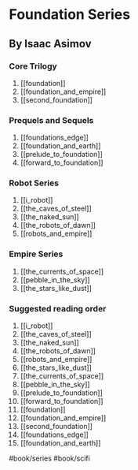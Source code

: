 # Foundation Series
## By Isaac Asimov
### Core Trilogy
1. [[foundation]]
2. [[foundation_and_empire]]
3. [[second_foundation]]
### Prequels and Sequels
1. [[foundations_edge]]
2. [[foundation_and_earth]]
3. [[prelude_to_foundation]]
4. [[forward_to_foundation]]
### Robot Series
1. [[i_robot]]
2. [[the_caves_of_steel]]
3. [[the_naked_sun]]
4. [[the_robots_of_dawn]]
5. [[robots_and_empire]]
### Empire Series
1. [[the_currents_of_space]]
2. [[pebble_in_the_sky]]
3. [[the_stars_like_dust]]

### Suggested reading order
1. [[i_robot]]
2. [[the_caves_of_steel]]
3. [[the_naked_sun]]
4. [[the_robots_of_dawn]]
5. [[robots_and_empire]]
6. [[the_stars_like_dust]]
7. [[the_currents_of_space]]
8. [[pebble_in_the_sky]]
9. [[prelude_to_foundation]]
10. [[forward_to_foundation]]
11. [[foundation]]
12. [[foundation_and_empire]]
13. [[second_foundation]]
14. [[foundations_edge]]
15. [[foundation_and_earth]]

#book/series #book/scifi 